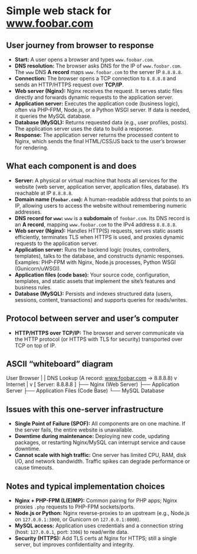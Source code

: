 # Simple web stack for www.foobar.com

## User journey from browser to response
- **Start:** A user opens a browser and types `www.foobar.com`.
- **DNS resolution:** The browser asks DNS for the IP of `www.foobar.com`. The `www` DNS **A record** maps `www.foobar.com` to the server IP `8.8.8.8`.
- **Connection:** The browser opens a TCP connection to `8.8.8.8` and sends an HTTP/HTTPS request over **TCP/IP**.
- **Web server (Nginx):** Nginx receives the request. It serves static files directly and forwards dynamic requests to the application server.
- **Application server:** Executes the application code (business logic), often via PHP-FPM, Node.js, or a Python WSGI server. If data is needed, it queries the MySQL database.
- **Database (MySQL):** Returns requested data (e.g., user profiles, posts). The application server uses the data to build a response.
- **Response:** The application server returns the processed content to Nginx, which sends the final HTML/CSS/JS back to the user’s browser for rendering.

## What each component is and does
- **Server:** A physical or virtual machine that hosts all services for the website (web server, application server, application files, database). It’s reachable at IP `8.8.8.8`.
- **Domain name (`foobar.com`):** A human-readable address that points to an IP, allowing users to access the website without remembering numeric addresses.
- **DNS record for `www`:** `www` is a **subdomain** of `foobar.com`. Its DNS record is an **A record**, mapping `www.foobar.com` to the IPv4 address `8.8.8.8`.
- **Web server (Nginx):** Handles HTTP(S) requests, serves static assets efficiently, terminates TLS when HTTPS is used, and proxies dynamic requests to the application server.
- **Application server:** Runs the backend logic (routes, controllers, templates), talks to the database, and constructs dynamic responses. Examples: PHP-FPM with Nginx, Node.js processes, Python WSGI (Gunicorn/uWSGI).
- **Application files (code base):** Your source code, configuration, templates, and static assets that implement the site’s features and business rules.
- **Database (MySQL):** Persists and indexes structured data (users, sessions, content, transactions) and supports queries for reads/writes.

## Protocol between server and user’s computer
- **HTTP/HTTPS over TCP/IP:** The browser and server communicate via the HTTP protocol (or HTTPS with TLS for security) transported over TCP on top of IP.

## ASCII “whiteboard” diagram

User Browser
    |
    |  DNS Lookup (A record: www.foobar.com -> 8.8.8.8)
    v
Internet
    |
    v
[ Server: 8.8.8.8 ]
    ├── Nginx (Web Server)
    ├── Application Server
    ├── Application Files (Code Base)
    └── MySQL Database

## Issues with this one-server infrastructure
- **Single Point of Failure (SPOF):** All components are on one machine. If the server fails, the entire website is unavailable.
- **Downtime during maintenance:** Deploying new code, updating packages, or restarting Nginx/MySQL can interrupt service and cause downtime.
- **Cannot scale with high traffic:** One server has limited CPU, RAM, disk I/O, and network bandwidth. Traffic spikes can degrade performance or cause timeouts.

## Notes and typical implementation choices
- **Nginx + PHP-FPM (L(E)MP):** Common pairing for PHP apps; Nginx proxies `.php` requests to PHP-FPM sockets/ports.
- **Node.js or Python:** Nginx reverse-proxies to an upstream (e.g., Node.js on `127.0.0.1:3000`, or Gunicorn on `127.0.0.1:8000`).
- **MySQL access:** Application uses credentials and a connection string (host: `127.0.0.1`, port: `3306`) to read/write data.
- **Security (HTTPS):** Add TLS certs at Nginx for HTTPS; still a single server, but improves confidentiality and integrity.
